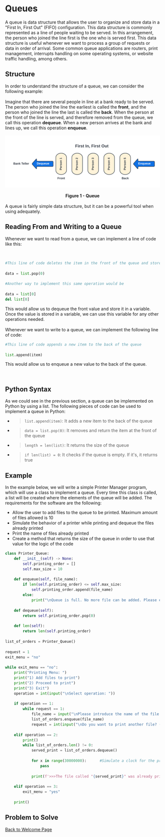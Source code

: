 # Queues
A queue is data structure that allows the user to organize and store data in a "First In, First Out" (FIFO) configuration. This data structure is commonly represented as a line of people waiting to be served. In this arrangement, the person who joined the line first is the one who is served first. This data structure is useful whenever we want to process a group of requests or data in order of arrival. Some common queue applications are routers, print management, interrupts handling on some operating systems, or website traffic handling, among others.

## Structure
In order to understand the structure of a queue, we can consider the following example: <br> 
<br> 
Imagine that there are several people in line at a bank ready to be served. The person who joined the line the earliest is called the **front**, and the person who joined the line the last is called the **back**. When the person at the front of the line is served, and therefore removed from the queue, we call this operation **dequeue**. When a new person arrives at the bank and lines up, we call this operation **enqueue**.
<br> 
<br> 
![Figure 1](Queue.png)
<figcaption align = "center"><b>Figure 1 - Queue</b></figcaption>
<br> 
A queue is fairly simple data structure, but it can be a powerful tool when using adequately.

<br> 

## Reading From and Writing to a Queue
Whenever we want to read from a queue, we can implement a line of code like this:

<br> 

```python
#This line of code deletes the item in the front of the queue and store it in a variable

data = list.pop(0)

#Another way to implement this same operation would be

data = list[0]
del list[0]

```

This would allow us to dequeue the front value and store it in a variable. Once the value is stored in a variable, we can use this variable for any other operations needed.
<br> 
<br> 
Whenever we want to write to a queue, we can implement the following line of code: 

```python
#This line of code appends a new item to the back of the queue

list.append(item)

```
This would allow us to enqueue a new value to the back of the queue.

<br> 

## Python Syntax
As we could see in the previous section, a queue can be implemented on Python by using a list. 
The following pieces of code can be used to implement a queue in Python:
<br> 

* >``` list.append(item) ```: It adds a new item to the back of the queue
* >``` data = list.pop(0) ```: It removes and return the item at the front of the queue
* >``` length = len(list) ```: It returns the size of the queue
* >``` if len(list) = 0 ```: It checks if the queue is empty. If it's, it returns true


## Example
In the example below, we will write a simple Printer Manager program, which will use a class to implement a queue. Every time this class is called, a list will be created where the elements of the queue will be added. The requirements for the software are the following:

* Allow the user to add files to the queue to be printed. Maximum amount of files allowed is 10
* Simulate the behavior of a printer while printing and dequeue the files already printed
* Print the name of files already printed
* Create a method that returns the size of the queue in order to use that value for the logic of the code

```python
class Printer_Queue:
    def __init__(self) -> None:
        self.printing_order = []
        self.max_size = 10

    def enqueue(self, file_name):
        if len(self.printing_order) <= self.max_size:
            self.printing_order.append(file_name)
        else:
            print("\nQueue is full. No more file can be added. Please enter 0 when the program ask you if you want to add more files")
    
    def dequeue(self):    
        return self.printing_order.pop(0)
    
    def len(self):
        return len(self.printing_order)

list_of_orders = Printer_Queue()

request = 1
exit_menu = "no"

while exit_menu == "no":
    print("Printing Menu: ")
    print("1) Add files to print")
    print("2) Proceed to print")
    print("3) Exit")
    operation = int(input("\nSelect operation: "))

    if operation == 1:
        while request == 1:
            file_name = input("\nPlease introduce the name of the file you want to print: ")
            list_of_orders.enqueue(file_name)
            request = int(input("\nDo you want to print another file? (Enter 1 for yes and 0 for no): "))

    elif operation == 2:
        print()
        while list_of_orders.len() != 0:
            served_print = list_of_orders.dequeue()

            for x in range(30000000):      #Simulate a clock for the printing time
                pass

            print(f'>>>The file called "{served_print}" was already printed')
    
    elif operation == 3:
        exit_menu = "yes"
    
    print()
```
## Problem to Solve

[Back to Welcome Page](1-welcome.md)